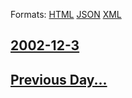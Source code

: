 
Formats: [HTML](2002/12/3/index.html)  [JSON](2002/12/3/index.json)  [XML](2002/12/3/index.xml)  

## [2002-12-3](/news/2002/12/3/index.md)

## [Previous Day...](/news/2002/12/2/index.md)

